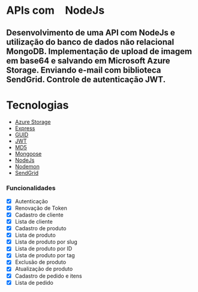# APIs com <img src="https://simpleicons.org/icons/node-dot-js.svg?w=512" height="15" width="15"/> NodeJs 

## Desenvolvimento de uma API com NodeJs e utilização do banco de dados não relacional MongoDB. Implementação de upload de imagem em base64 e salvando em Microsoft Azure Storage. Enviando e-mail com biblioteca SendGrid. Controle de autenticação JWT.

Tecnologias
=================
<!--ts-->
   * [Azure Storage](https://github.com/Azure/azure-storage-node)
   * [Express](http://expressjs.com/)
   * [GUID](github.com/dandean/guid)
   * [JWT](https://github.com/auth0/node-jsonwebtoken#readme)
   * [MD5](https://github.com/pvorb/node-md5#readme)
   * [Mongoose](https://mongoosejs.com/)
   * [NodeJs](https://nodejs.org/en/)
   * [Nodemon](https://nodemon.io/)
   * [SendGrid](https://sendgrid.com/)
<!--te-->

### Funcionalidades
- [x] Autenticação
- [x] Renovação de Token
- [x] Cadastro de cliente
- [x] Lista de cliente
- [x] Cadastro de produto
- [x] Lista de produto
- [x] Lista de produto por slug
- [x] Lista de produto por ID
- [x] Lista de produto por tag
- [x] Exclusão de produto
- [x] Atualização de produto
- [x] Cadastro de pedido e itens
- [x] Lista de pedido
